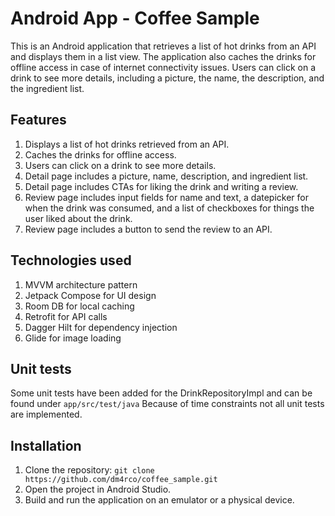 # Android App - Coffee Sample

This is an Android application that retrieves a list of hot drinks from an API and displays them in a list view. The application also caches the drinks for offline access in case of internet connectivity issues. Users can click on a drink to see more details, including a picture, the name, the description, and the ingredient list.

## Features
1. Displays a list of hot drinks retrieved from an API.
2. Caches the drinks for offline access.
3. Users can click on a drink to see more details.
4. Detail page includes a picture, name, description, and ingredient list.
5. Detail page includes CTAs for liking the drink and writing a review.
6. Review page includes input fields for name and text, a datepicker for when the drink was consumed, and a list of checkboxes for things the user liked about the drink.
7. Review page includes a button to send the review to an API.

## Technologies used
1. MVVM architecture pattern
2. Jetpack Compose for UI design
3. Room DB for local caching
4. Retrofit for API calls
5. Dagger Hilt for dependency injection
6. Glide for image loading

## Unit tests
Some unit tests have been added for the DrinkRepositoryImpl and can be found under ```app/src/test/java```
Because of time constraints not all unit tests are implemented.

## Installation
1. Clone the repository: ```git clone https://github.com/dm4rco/coffee_sample.git```
2. Open the project in Android Studio.
3. Build and run the application on an emulator or a physical device.
